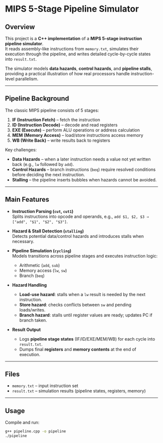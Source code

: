#  MIPS 5-Stage Pipeline Simulator  

##  Overview  
This project is a **C++ implementation** of a **MIPS 5-stage instruction pipeline simulator**.  
It reads assembly-like instructions from `memory.txt`, simulates their execution through the pipeline, and writes detailed cycle-by-cycle states into `result.txt`.  

The simulator models **data hazards**, **control hazards**, and **pipeline stalls**, providing a practical illustration of how real processors handle instruction-level parallelism.  

---

##  Pipeline Background  
The classic MIPS pipeline consists of 5 stages:  
1. **IF (Instruction Fetch)** – fetch the instruction  
2. **ID (Instruction Decode)** – decode and read registers  
3. **EXE (Execute)** – perform ALU operations or address calculation  
4. **MEM (Memory Access)** – load/store instructions access memory  
5. **WB (Write Back)** – write results back to registers  

Key challenges:  
- **Data Hazards** – when a later instruction needs a value not yet written back (e.g., `lw` followed by `add`).  
- **Control Hazards** – branch instructions (`beq`) require resolved conditions before deciding the next instruction.  
- **Stalling** – the pipeline inserts bubbles when hazards cannot be avoided.  

---

##  Main Features  
- **Instruction Parsing (`cut`, `cut1`)**  
  Splits instructions into opcode and operands, e.g., `add $1, $2, $3 → ["add", "$1", "$2", "$3"]`.  

- **Hazard & Stall Detection (`stalling`)**  
  Detects potential data/control hazards and introduces stalls when necessary.  

- **Pipeline Simulation (`cycling`)**  
  Models transitions across pipeline stages and executes instruction logic:  
  - Arithmetic (`add`, `sub`)  
  - Memory access (`lw`, `sw`)  
  - Branch (`beq`)  

- **Hazard Handling**  
  - **Load-use hazard**: stalls when a `lw` result is needed by the next instruction.  
  - **Store hazard**: checks conflicts between `sw` and pending loads/writes.  
  - **Branch hazard**: stalls until register values are ready; updates PC if branch taken.  

- **Result Output**  
  - Logs **pipeline stage states** (IF/ID/EXE/MEM/WB) for each cycle into `result.txt`.  
  - Dumps final **registers** and **memory contents** at the end of execution.  

---

##  Files  
- `memory.txt` – input instruction set  
- `result.txt` – simulation results (pipeline states, registers, memory)  

---

##  Usage  
Compile and run:  
```bash
g++ pipeline.cpp -o pipeline
./pipeline

